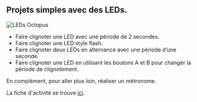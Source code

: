 ## Projets simples avec des LEDs.

![LEDs Octopus](https://github.com/user-attachments/assets/e7a02393-9650-47e0-9f50-e0fb392ea1a3)

- Faire clignoter une LED avec une période de 2 secondes.
- Faire clignoter une LED style flash.
- Faire clignoter deux LEDs en alternance avec une période d’une seconde.
- Faire clignoter une LED en utilisant les boutons A et B pour changer la période de clignotement.

En complément, pour aller plus loin, réaliser un métronome.

La fiche d'activité se trouve [ici](LEDs.pdf).
